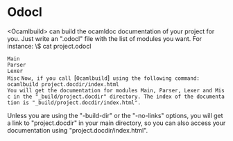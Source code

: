 # Odocl
<Ocamlbuild\> can build the ocamldoc documentation of your project for
you. Just write an ".odocl" file with the list of modules you want. For
instance: \\$ cat project.odocl

`Main`<br />`Parser`<br />`Lexer`<br />`Misc`
`Now, if you call `[`Ocamlbuild`]` using the following command:`<br />`ocamlbuild project.docdir/index.html`
`You will get the documentation for modules Main, Parser, Lexer and Misc in the "_build/project.docdir" directory. The index of the documentation is "_build/project.docdir/index.html".`

Unless you are using the "-build-dir" or the "-no-links" options, you
will get a link to "project.docdir" in your main directory, so you can
also access your documentation using "project.docdir/index.html".

